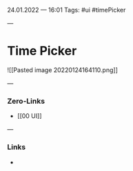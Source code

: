 24.01.2022 — 16:01
Tags: #ui #timePicker

—
# Time Picker

![[Pasted image 20220124164110.png]]

—
### Zero-Links
- [[00 UI]]

—
### Links
- 